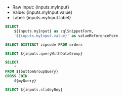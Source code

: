 <TextInput name="myInput" />

- Raw Input: {inputs.myInput}
- Value: {inputs.myInput.value}
- Label: {inputs.myInput.label}


```sql myQuery
SELECT 
    ${inputs.myInput} as sqlSnippetForm,
    '${inputs.myInput.value}' as valueReferenceForm
```

<ButtonGroup name="justAButtonGroup">
    <ButtonGroupItem valueLabel="Option One" value="1" />
    <ButtonGroupItem valueLabel="Option Two" value="2" />
    <ButtonGroupItem valueLabel="Option Three" value="3" />
</ButtonGroup>

<ButtonGroup name="queryWithDataGroup" data=orders value=zipcode defaultValue={64114}/>

```sql zipcodes
SELECT DISTINCT zipcode FROM orders
```

<ButtonGroup name="queryWithQueryInput" data={zipcodes} value=zipcode defaultValue={64114}/>


```sql buttonGroupQuery
SELECT ${inputs.queryWithDataGroup}
```


```sql combined
SELECT 
    *
FROM ${buttonGroupQuery}
CROSS JOIN
    ${myQuery}
```


<Slider name="slideyBoy"/>
<!-- TODO: Slider somehow breaks all the lines when used in a Query -->



<!-- {inputs.slideyBoy} -->

```sql queryName
SELECT ${inputs.slideyBoy} 
```
